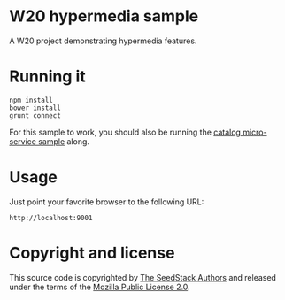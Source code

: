 # W20 hypermedia sample

A W20 project demonstrating hypermedia features.

# Running it

    npm install
    bower install
    grunt connect

For this sample to work, you should also be running the [catalog micro-service sample](https://github.com/seedstack/catalog-microservice-sample)
along.

# Usage

Just point your favorite browser to the following URL:

    http://localhost:9001

# Copyright and license

This source code is copyrighted by [The SeedStack Authors](https://github.com/seedstack/seedstack/blob/master/AUTHORS) and
released under the terms of the [Mozilla Public License 2.0](https://www.mozilla.org/MPL/2.0/). 
